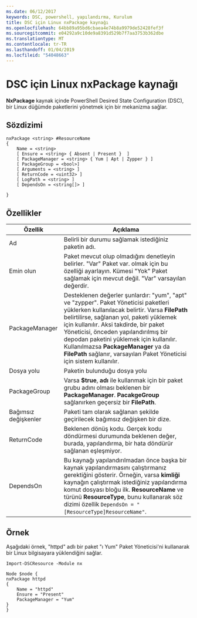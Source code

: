```yaml
---
ms.date: 06/12/2017
keywords: DSC, powershell, yapılandırma, Kurulum
title: DSC için Linux nxPackage kaynağı
ms.openlocfilehash: 64bb89a95bd6cbaea4e74b8a9979de52428fef3f
ms.sourcegitcommit: e04292a9c10de9a8391d529b7f7aa3753b362dbe
ms.translationtype: MT
ms.contentlocale: tr-TR
ms.lasthandoff: 01/04/2019
ms.locfileid: "54048663"
---
```

# <a name="dsc-for-linux-nxpackage-resource"></a>DSC için Linux nxPackage kaynağı

**NxPackage** kaynak içinde PowerShell Desired State Configuration (DSC), bir Linux düğümde paketlerini yönetmek için bir mekanizma sağlar.

## <a name="syntax"></a>Sözdizimi

```
nxPackage <string> #ResourceName
{
    Name = <string>
    [ Ensure = <string> { Absent | Present }  ]
    [ PackageManager = <string> { Yum | Apt | Zypper } ]
    [ PackageGroup = <bool>]
    [ Arguments = <string> ]
    [ ReturnCode = <uint32> ]
    [ LogPath = <string> ]
    [ DependsOn = <string[]> ]

}
```

## <a name="properties"></a>Özellikler

|  Özellik |  Açıklama |
|---|---|
| Ad| Belirli bir durumu sağlamak istediğiniz paketin adı.|
| Emin olun| Paket mevcut olup olmadığını denetleyin belirler. "Var" Paket var. olmak için bu özelliği ayarlayın. Kümesi "Yok" Paket sağlamak için mevcut değil. "Var" varsayılan değerdir.|
| PackageManager| Desteklenen değerler şunlardır: "yum", "apt" ve "zypper". Paket Yöneticisi paketleri yüklerken kullanılacak belirtir. Varsa **FilePath** belirtilirse, sağlanan yol, paketi yüklemek için kullanılır. Aksi takdirde, bir paket Yöneticisi, önceden yapılandırılmış bir depodan paketini yüklemek için kullanılır. Kullanılmazsa **PackageManager** ya da **FilePath** sağlanır, varsayılan Paket Yöneticisi için sistem kullanılır.|
| Dosya yolu| Paketin bulunduğu dosya yolu|
| PackageGroup| Varsa **$true**, **adı** ile kullanmak için bir paket grubu adını olması beklenen bir **PackageManager**. **PacakgeGroup** sağlanırken geçersiz bir **FilePath**.|
| Bağımsız değişkenler| Paketi tam olarak sağlanan şekilde geçirilecek bağımsız değişken bir dize.|
| ReturnCode| Beklenen dönüş kodu. Gerçek kodu döndürmesi durumunda beklenen değer, burada, yapılandırma, bir hata döndürür sağlanan eşleşmiyor.|
| DependsOn | Bu kaynağı yapılandırılmadan önce başka bir kaynak yapılandırmasını çalıştırmanız gerektiğini gösterir. Örneğin, varsa **kimliği** kaynağın çalıştırmak istediğiniz yapılandırma komut dosyası bloğu ilk. **ResourceName** ve türünü **ResourceType**, bunu kullanarak söz dizimi özellik `DependsOn = "[ResourceType]ResourceName"`.|

## <a name="example"></a>Örnek

Aşağıdaki örnek, "httpd" adlı bir paket "ı Yum" Paket Yöneticisi'ni kullanarak bir Linux bilgisayara yüklendiğini sağlar.

```
Import-DSCResource -Module nx

Node $node {
nxPackage httpd
{
    Name = "httpd"
    Ensure = "Present"
    PackageManager = "Yum"
}
}
```